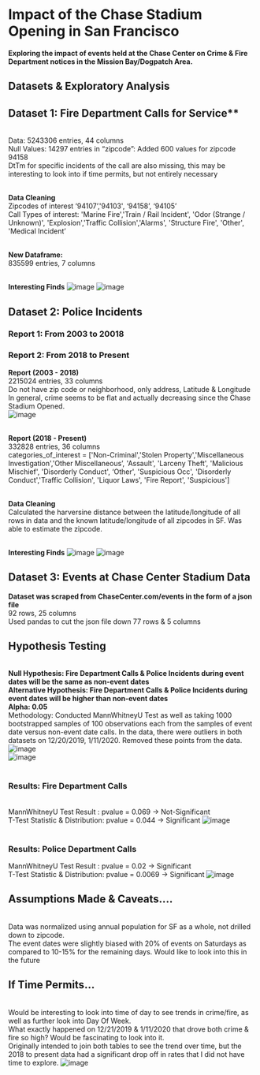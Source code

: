# Impact of the Chase Stadium Opening in San Francisco

**Exploring the impact of events held at the Chase Center on Crime & Fire Department notices in the Mission Bay/Dogpatch Area.**

## Datasets & Exploratory Analysis

## Dataset 1: Fire Department Calls for Service**
<br>Data: 5243306 entries, 44 columns
<br>Null Values: 14297 entries in “zipcode”: Added 600 values for zipcode 94158
<br>DtTm for specific incidents of the call are also missing, this may be interesting to look into if time permits, but not entirely necessary

<br>**Data Cleaning**
<br>Zipcodes of interest ‘94107’,'94103', ‘94158’, ‘94105’
<br>Call Types of interest: 'Marine Fire','Train / Rail Incident', 'Odor (Strange / Unknown)', 'Explosion','Traffic Collision','Alarms', 'Structure Fire', 'Other', 'Medical Incident’

<br>**New Dataframe:**
<br>835599 entries, 7 columns

<br>**Interesting Finds**
![image](https://github.com/sherryduong93/chasestadiumimpact/blob/working/Graphs/Fire_Calls_2000-2020.png)
![image](https://github.com/sherryduong93/chasestadiumimpact/blob/working/Graphs/2019firecallsofinterest.png)


## Dataset 2: Police Incidents
### Report 1: From 2003 to 20018
### Report 2: From 2018 to Present
**Report (2003 - 2018)**
<br> 2215024 entries, 33 columns
<br>Do not have zip code or neighborhood, only address, Latitude & Longitude
<br>In general, crime seems to be flat and actually decreasing since the Chase Stadium Opened.
<br>![image](https://github.com/sherryduong93/chasestadiumimpact/blob/working/Graphs/Total_Police_Calls_2003-2020.png)

<br>**Report (2018 - Present)**
<br>332828 entries, 36 columns
<br> categories_of_interest = ['Non-Criminal','Stolen Property','Miscellaneous Investigation','Other Miscellaneous’, 'Assault', 'Larceny Theft', 'Malicious Mischief', 'Disorderly Conduct', ‘Other', 'Suspicious Occ', 'Disorderly Conduct','Traffic Collision', 'Liquor Laws', 'Fire Report', 'Suspicious']

<br>**Data Cleaning**
<br>Calculated the harversine distance between the latitude/longitude of all rows in data and the known latitude/longitude of all zipcodes in SF. Was able to estimate the zipcode.

<br>**Interesting Finds**
![image](https://github.com/sherryduong93/chasestadiumimpact/blob/working/Graphs/2019_Crime_DPMS.png)
![image](https://github.com/sherryduong93/chasestadiumimpact/blob/working/Graphs/Normalized_Crime_DPMS.png)

## Dataset 3: Events at Chase Center Stadium Data
**Dataset was scraped from ChaseCenter.com/events in the form of a json file**
<br>92 rows, 25 columns
<br>Used pandas to cut the json file down 77 rows & 5 columns

## Hypothesis Testing
<br>**Null Hypothesis: Fire Department Calls & Police Incidents during event dates will be the same as non-event dates
<br> Alternative Hypothesis: Fire Department Calls & Police Incidents during event dates will be higher than non-event dates
<br> Alpha: 0.05**
<br> Methodology: Conducted MannWhitneyU Test as well as taking 1000 bootstrapped samples of 100 observations each from the samples of event date versus non-event date calls. In the data, there were outliers in both datasets on 12/20/2019, 1/11/2020. Removed these points from the data. 
<br>![image](https://github.com/sherryduong93/chasestadiumimpact/blob/working/Graphs/EventsVsNonScatter_fire.png)
<br>![image](https://github.com/sherryduong93/chasestadiumimpact/blob/working/Graphs/EventsVsNonBox_Police.png)
<br><br>
### Results: Fire Department Calls
<br>MannWhitneyU Test Result : pvalue = 0.069 -> Not-Significant
<br>T-Test Statistic & Distribution: pvalue = 0.044 -> Significant 
![image](https://github.com/sherryduong93/chasestadiumimpact/blob/working/Graphs/EventsVsNonHypotheisTest_Fire.png)
<br><br>
### Results: Police Department Calls
MannWhitneyU Test Result : pvalue = 0.02 -> Significant
<br>T-Test Statistic & Distribution: pvalue = 0.0069 -> Significant
![image](https://github.com/sherryduong93/chasestadiumimpact/blob/working/Graphs/EventsVsNonHypotheisTest_Police.png)



## Assumptions Made & Caveats....
<br>Data was normalized using annual population for SF as a whole, not drilled down to zipcode.
<br>The event dates were slightly biased with 20% of events on Saturdays as compared to 10-15% for the remaining days. Would like to look into this in the future

## If Time Permits...
<br>Would be interesting to look into time of day to see trends in crime/fire, as well as further look into Day Of Week.
<br>What exactly happened on 12/21/2019 & 1/11/2020 that drove both crime & fire so high? Would be fascinating to look into it.
<br>Originally intended to join both tables to see the trend over time, but the 2018 to present data had a significant drop off in rates that I did not have time to explore.
![image](https://github.com/sherryduong93/chasestadiumimpact/blob/working/Graphs/Normalized_Police_Calls_2003-2018.png)
